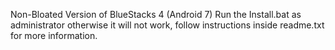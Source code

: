 Non-Bloated Version of BlueStacks 4 (Android 7)
Run the Install.bat as administrator otherwise it will not work, follow instructions inside readme.txt for more information.
